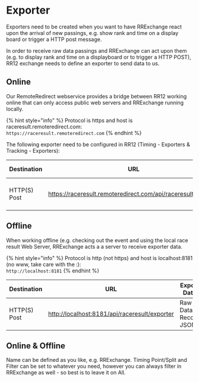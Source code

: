 # Exporter

Exporters need to be created when you want to have RRExchange react upon the arrival of new passings, e.g. show rank and time on a display board or trigger a HTTP post message.&#x20;

In order to receive raw data passings and RRExchange can act upon them (e.g. to display rank and time on a displayboard or to trigger a HTTP POST), RR12 exchange needs to define an exporter to send data to us.&#x20;

## Online

Our RemoteRedirect webservice provides a bridge between RR12 working online that can only access public web servers and RRExchange running locally.&#x20;

{% hint style="info" %}
Protocol is https and host is raceresult.remoteredirect.com:\
`https://raceresult.remoteredirect.com`
{% endhint %}

The following exporter need to be configured in RR12 (Timing - Exporters & Tracking - Exporters):

<table><thead><tr><th width="159">Destination</th><th>URL</th><th>Export Data</th></tr></thead><tbody><tr><td>HTTP(S) Post</td><td><a href="http://localhost:8181/api/raceresult/exporter">https://raceresult.remoteredirect.com/api/raceresult/exporter</a></td><td>Raw Data Record JSON</td></tr></tbody></table>



## Offline

When working offline (e.g. checking out the event and using the local race result Web Server, RRExchange acts a a server to receive exporter data.

{% hint style="info" %}
Protocol is http (not https) and host is localhost:8181 (no www, take care with the :):\
`http://localhost:8181`
{% endhint %}

<table><thead><tr><th width="154">Destination</th><th>URL</th><th>Export Data</th></tr></thead><tbody><tr><td>HTTP(S) Post</td><td><a href="http://localhost:8181/api/raceresult/exporter">http://localhost:8181/api/raceresult/exporter</a></td><td>Raw Data Record JSON</td></tr></tbody></table>

## Online & Offline

Name can be defined as you like, e.g. RRExchange. Timing Point/Split and Filter can be set to whatever you need, however you can always filter in RRExchange as well - so best is to leave it on All.&#x20;
